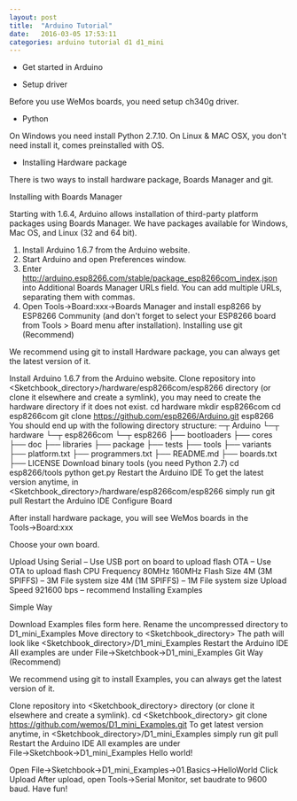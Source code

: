 ```yaml
---
layout: post
title:  "Arduino Tutorial"
date:   2016-03-05 17:53:11
categories: arduino tutorial d1 d1_mini
---
```

- Get started in Arduino

 - Setup driver

Before you use WeMos boards, you need setup ch340g driver.

 - Python

On Windows you need install Python 2.7.10.
On Linux & MAC OSX, you don't need install it, comes preinstalled with OS.

 - Installing Hardware package

There is two ways to install hardware package, Boards Manager and git.

Installing with Boards Manager

Starting with 1.6.4, Arduino allows installation of third-party platform packages using Boards Manager. We have packages available for Windows, Mac OS, and Linux (32 and 64 bit).

1. Install Arduino 1.6.7 from the Arduino website.
2. Start Arduino and open Preferences window.
3. Enter http://arduino.esp8266.com/stable/package_esp8266com_index.json
into Additional Boards Manager URLs field. You can add multiple URLs, separating them with commas.
4. Open Tools→Board:xxx→Boards Manager and install esp8266 by ESP8266 Community (and don't forget to select your ESP8266 board from Tools > Board menu after installation).
Installing use git (Recommend)

We recommend using git to install Hardware package, you can always get the latest version of it.

Install Arduino 1.6.7 from the Arduino website.
Clone repository into <Sketchbook_directory>/hardware/esp8266com/esp8266 directory (or clone it elsewhere and create a symlink), you may need to create the hardware directory if it does not exist.
cd hardware
mkdir esp8266com
cd esp8266com
git clone https://github.com/esp8266/Arduino.git esp8266
You should end up with the following directory structure:
─┬ Arduino
 └─┬ hardware
   └─┬ esp8266com
     └─┬ esp8266
       ├── bootloaders
       ├── cores
       ├── doc
       ├── libraries
       ├── package
       ├── tests
       ├── tools
       ├── variants
       ├── platform.txt
       ├── programmers.txt
       ├── README.md
       ├── boards.txt
       ├── LICENSE
Download binary tools (you need Python 2.7)
cd esp8266/tools
python get.py
Restart the Arduino IDE
To get the latest version anytime, in <Sketchbook_directory>/hardware/esp8266com/esp8266 simply run
git pull
Restart the Arduino IDE
Configure Board

After install hardware package, you will see WeMos boards in the Tools→Board:xxx 

Choose your own board.

Upload Using
Serial – Use USB port on board to upload flash
OTA – Use OTA to upload flash
CPU Frequency
80MHz
160MHz
Flash Size
4M (3M SPIFFS) – 3M File system size
4M (1M SPIFFS) – 1M File system size
Upload Speed
921600 bps – recommend
Installing Examples

Simple Way

Download Examples files form here.
Rename the uncompressed directory to D1_mini_Examples
Move directory to <Sketchbook_directory>
The path will look like <Sketchbook_directory>/D1_mini_Examples
Restart the Arduino IDE
All examples are under File→Sketchbook→D1_mini_Examples
Git Way (Recommend)

We recommend using git to install Examples, you can always get the latest version of it.

Clone repository into <Sketchbook_directory> directory (or clone it elsewhere and create a symlink).
cd <Sketchbook_directory>
git clone https://github.com/wemos/D1_mini_Examples.git
To get latest version anytime, in <Sketchbook_directory>/D1_mini_Examples simply run
git pull
Restart the Arduino IDE
All examples are under File→Sketchbook→D1_mini_Examples
Hello world!

Open File→Sketchbook→D1_mini_Examples→01.Basics→HelloWorld
Click Upload
After upload, open Tools→Serial Monitor, set baudrate to 9600 baud.
Have fun!